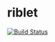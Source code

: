 # riblet

[![Build Status](https://travis-ci.org/nerney/riblet.svg?branch=master)](https://travis-ci.org/nerney/riblet)

